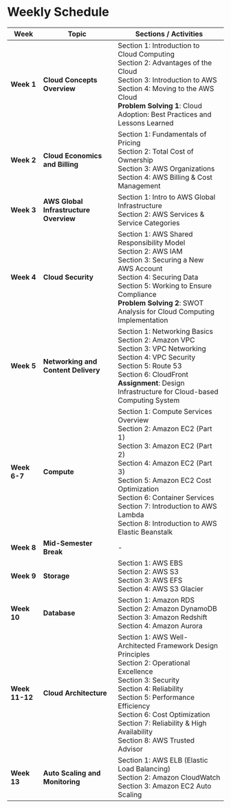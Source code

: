 # Weekly Schedule

| **Week**    | **Topic**                                               | **Sections / Activities**                                                                                          |
|-------------|----------------------------------------------------------|---------------------------------------------------------------------------------------------------------------------|
| **Week 1**  | **Cloud Concepts Overview**                              | Section 1: Introduction to Cloud Computing<br>Section 2: Advantages of the Cloud<br>Section 3: Introduction to AWS<br>Section 4: Moving to the AWS Cloud<br>**Problem Solving 1**: Cloud Adoption: Best Practices and Lessons Learned |
| **Week 2**  | **Cloud Economics and Billing**                          | Section 1: Fundamentals of Pricing<br>Section 2: Total Cost of Ownership<br>Section 3: AWS Organizations<br>Section 4: AWS Billing & Cost Management |
| **Week 3**  | **AWS Global Infrastructure Overview**                   | Section 1: Intro to AWS Global Infrastructure<br>Section 2: AWS Services & Service Categories |
| **Week 4**  | **Cloud Security**                                       | Section 1: AWS Shared Responsibility Model<br>Section 2: AWS IAM<br>Section 3: Securing a New AWS Account<br>Section 4: Securing Data<br>Section 5: Working to Ensure Compliance<br>**Problem Solving 2**: SWOT Analysis for Cloud Computing Implementation |
| **Week 5**  | **Networking and Content Delivery**                      | Section 1: Networking Basics<br>Section 2: Amazon VPC<br>Section 3: VPC Networking<br>Section 4: VPC Security<br>Section 5: Route 53<br>Section 6: CloudFront<br>**Assignment**: Design Infrastructure for Cloud-based Computing System |
| **Week 6-7**| **Compute**                                              | Section 1: Compute Services Overview<br>Section 2: Amazon EC2 (Part 1)<br>Section 3: Amazon EC2 (Part 2)<br>Section 4: Amazon EC2 (Part 3)<br>Section 5: Amazon EC2 Cost Optimization<br>Section 6: Container Services<br>Section 7: Introduction to AWS Lambda<br>Section 8: Introduction to AWS Elastic Beanstalk |
| **Week 8**  | **Mid-Semester Break**                                   | - |
| **Week 9**  | **Storage**                                              | Section 1: AWS EBS<br>Section 2: AWS S3<br>Section 3: AWS EFS<br>Section 4: AWS S3 Glacier |
| **Week 10** | **Database**                                             | Section 1: Amazon RDS<br>Section 2: Amazon DynamoDB<br>Section 3: Amazon Redshift<br>Section 4: Amazon Aurora |
| **Week 11-12** | **Cloud Architecture**                                | Section 1: AWS Well-Architected Framework Design Principles<br>Section 2: Operational Excellence<br>Section 3: Security<br>Section 4: Reliability<br>Section 5: Performance Efficiency<br>Section 6: Cost Optimization<br>Section 7: Reliability & High Availability<br>Section 8: AWS Trusted Advisor |
| **Week 13** | **Auto Scaling and Monitoring**                          | Section 1: AWS ELB (Elastic Load Balancing)<br>Section 2: Amazon CloudWatch<br>Section 3: Amazon EC2 Auto Scaling |

